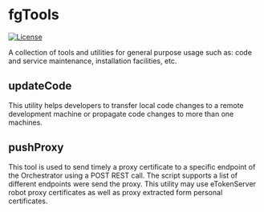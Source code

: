 # fgTools 
[![License](https://img.shields.io/github/license/FutureGateway/geAPIServer.svg?style?flat)](http://www.apache.org/licenses/LICENSE-2.0.txt)

A collection of tools and utilities for general purpose usage such as: code and service maintenance, installation facilities, etc.


## updateCode 
This utility helps developers to transfer local code changes to a remote development machine or propagate code changes to more than one machines.


## pushProxy
This tool is used to send timely a proxy certificate to a specific endpoint of the Orchestrator using a POST REST call. The script supports a list of different endpoints were send the proxy. This utility may use eTokenServer robot proxy certificates as well as proxy extracted form personal certificates.

